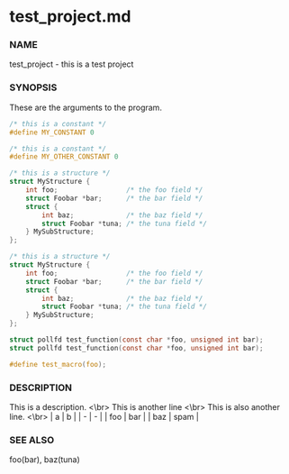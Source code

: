 # test_project.md

### NAME
test_project - this is a test project

### SYNOPSIS
These are the arguments to the program.

```c
/* this is a constant */
#define MY_CONSTANT 0

/* this is a constant */
#define MY_OTHER_CONSTANT 0
```

```c
/* this is a structure */
struct MyStructure {
    int foo;                 /* the foo field */
    struct Foobar *bar;      /* the bar field */
    struct {
        int baz;             /* the baz field */
        struct Foobar *tuna; /* the tuna field */
    } MySubStructure;
};

/* this is a structure */
struct MyStructure {
    int foo;                 /* the foo field */
    struct Foobar *bar;      /* the bar field */
    struct {
        int baz;             /* the baz field */
        struct Foobar *tuna; /* the tuna field */
    } MySubStructure;
};
```

```c
struct pollfd test_function(const char *foo, unsigned int bar);
struct pollfd test_function(const char *foo, unsigned int bar);
```

```c
#define test_macro(foo);
```

### DESCRIPTION
This is a description.
<\br>
This is another line
<\br>
This is also another line.
<\br>
| a | b |
| - | - |
| foo | bar |
| baz | spam |

### SEE ALSO
foo(bar), baz(tuna)
